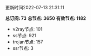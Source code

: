 更新时间2022-07-13 21:31:11

**总订阅: 73**
**总节点: 3650**
**有效节点: 1182**
- v2ray节点: 101
- ss节点: 921
- trojan节点: 157
- ssr节点: 3
